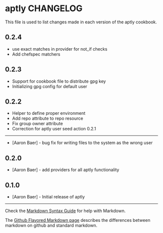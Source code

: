 aptly CHANGELOG
===============

This file is used to list changes made in each version of the aptly cookbook.

0.2.4
-----
- use exact matches in provider for not_if checks
- Add chefspec matchers

0.2.3
-----
- Support for cookbook file to distribute gpg key
- Initializing gpg config for default user

0.2.2
-----
- Helper to define proper environment
- Add repo attribute to repo resource
- Fix group owner attribute
- Correction for aptly user seed action
0.2.1
-----
- [Aaron Baer] - bug fix for writing files to the system as the wrong user

0.2.0
----
- [Aaron Baer] - add providers for all aptly functionality

0.1.0
-----
- [Aaron Baer] - Initial release of aptly

- - -
Check the [Markdown Syntax Guide](http://daringfireball.net/projects/markdown/syntax) for help with Markdown.

The [Github Flavored Markdown page](http://github.github.com/github-flavored-markdown/) describes the differences between markdown on github and standard markdown.
